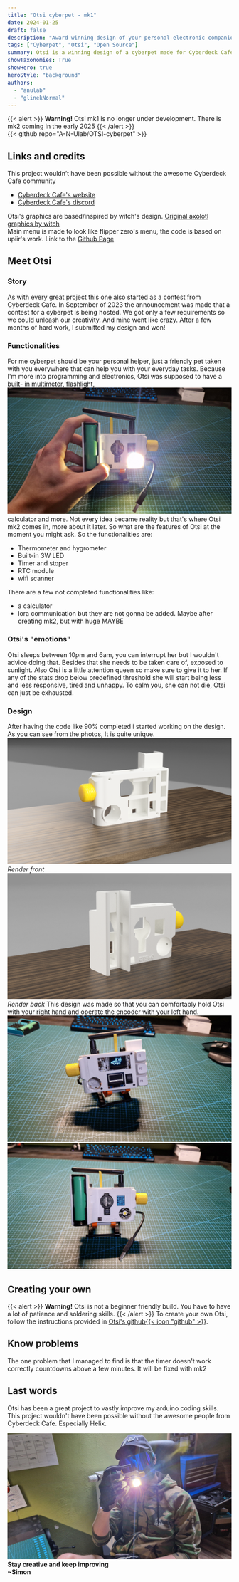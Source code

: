 ```yaml
---
title: "Otsi cyberpet - mk1"
date: 2024-01-25
draft: false
description: "Award winning design of your personal electronic companion"
tags: ["Cyberpet", "Otsi", "Open Source"]
summary: Otsi is a winning design of a cyberpet made for Cyberdeck Cafe's contest. Main objective of this contest was to build your personal companion that would need to be taken care of and would serve a real life purpose like helping you with everyday tasks.
showTaxonomies: True
showHero: true
heroStyle: "background"
authors:
  - "anulab"
  - "glinekNormal"
---
```


{{< alert >}}
**Warning!** Otsi mk1 is no longer under development. There is mk2 coming in the early 2025
{{< /alert >}}   
{{< github repo="A-N-Ulab/OTSI-cyberpet" >}}

## Links and credits
This project wouldn’t have been possible without the awesome Cyberdeck Cafe community
* [Cyberdeck Cafe's website](https://cyberdeck.cafe/)
* [Cyberdeck Cafe's discord](https://discord.com/invite/JK76KBsfuR)  

Otsi's graphics are based/inspired by witch's design. [Original axolotl graphics by witch](https://dinopixel.com/purple-axolotl-pixel-art-17015)  
Main menu is made to look like flipper zero's menu, the code is based on upiir's work. Link to the [Github Page](https://github.com/upiir/arduino_oled_menu)

## Meet Otsi
### Story
As with every great project this one also started as a contest from Cyberdeck Cafe. In September of 2023 the announcement was made that a contest for a cyberpet is being hosted. We got only a few requirements so we could unleash our creativity. And mine went like crazy. After a few months of hard work, I submitted my design and won!

### Functionalities
For me cyberpet should be your personal helper, just a friendly pet taken with you everywhere that can help you with your everyday tasks. Because I'm more into programming and electronics, Otsi was supposed to have a built- in multimeter, flashlight, ![alt text](20240127_143720.jpg) calculator and more. Not every idea became reality but that's where Otsi mk2 comes in, more about it later. So what are the features of Otsi at the moment you might ask. So the functionalities are:
* Thermometer and hygrometer
* Built-in 3W LED
* Timer and stoper
* RTC module
* wifi scanner

There are a few not completed functionalities like:
* a calculator
* lora communication
but they are not gonna be added. Maybe after creating mk2, but with huge MAYBE

### Otsi's "emotions"
Otsi sleeps between 10pm and 6am, you can interrupt her but I wouldn't advice doing that. Besides that she needs to be taken care of, exposed to sunlight. Also Otsi is a little attention queen so make sure to give it to her. If any of the stats drop below predefined threshold she will start being less and less responsive, tired and unhappy. To calm you, she can not die, Otsi can just be exhausted.

### Design
After having the code like 90% completed i started working on the design. As you can see from the photos, It is quite unique.
![alt text](received_341719275412142.png) *Render front*
![alt text](received_1321426171909132.png) *Render back*
This design was made so that you can comfortably hold Otsi with your right hand and operate the encoder with your left hand.
![alt text](20240127_144444.jpg)![alt text](20240127_143712.jpg)

## Creating your own
{{< alert >}}
**Warning!** Otsi is not a beginner friendly build. You have to have a lot of patience and soldering skills.
{{< /alert >}}
To create your own Otsi, follow the instructions provided in [Otsi's github{{< icon "github" >}}](https://github.com/A-N-Ulab/OTSI-cyberpet).

## Know problems
The one problem that I managed to find is that the timer doesn't work correctly countdowns above a few minutes. It will be fixed with mk2

## Last words
Otsi has been a great project to vastly improve my arduino coding skills. This project wouldn't have been possible without the awesome people from Cyberdeck Cafe. Especially Helix.

![alt text](20240127_143203.jpg)
**Stay creative and keep improving**\
**~Simon**



